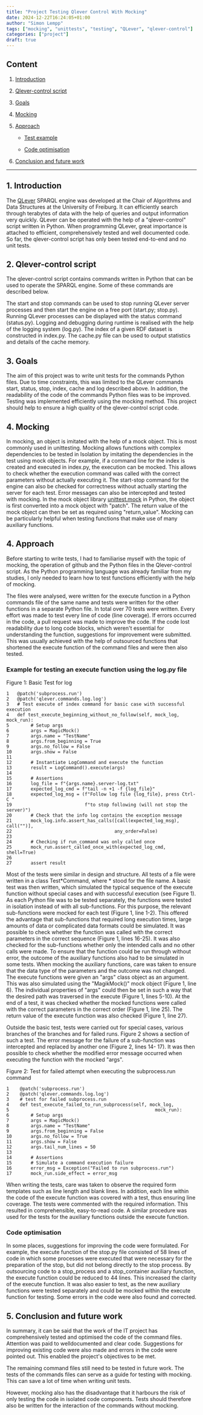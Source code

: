 ```yaml
---
title: "Project Testing Qlever Control With Mocking"
date: 2024-12-22T16:24:05+01:00
author: "Simon Lempp"
tags: ["mocking", "unittests", "testing", "QLever", "qlever-control"]
categories: ["project"]
draft: true
---
```




## Content

1. [Introduction](#introduction)

2. [Qlever-control script](#qlever-control-script)

3. [Goals](#goals)

4. [Mocking](#mocking)

5. [Approach](#approach)

   - [Test example](#test-example)

   - [Code optimisation](#code-optimisation)

6. [Conclusion and future work](#conclusion-and-future-work)


----


## 1. Introduction
The [QLever](https://qlever.cs.uni-freiburg.de/) SPARQL engine was developed at the Chair of Algorithms and Data
Structures at the University of Freiburg. It can efficiently search through terabytes of data with the help of queries and output information very quickly. QLever can be operated with the help of a "qlever-control" script written in Python. When programming QLever, great importance is attached to efficient, comprehensively tested and well documented code. So far, the qlever-control script has only been tested end-to-end and no unit tests.

## 2. Qlever-control script
The qlever-control script contains commands written in Python that can be used to operate the SPARQL engine. Some of these commands are described below.

The start and stop commands can be used to stop running QLever server processes and then start the engine on a free port (start.py; stop.py). Running QLever processes can be displayed with the status command (status.py). Logging and debugging during runtime is realised with the help of the logging system (log.py). The index of a given RDF dataset is constructed in index.py. The cache.py file can be used to output statistics and details of the cache memory.

## 3. Goals
The aim of this project was to write unit tests for the commands Python files. Due to time constraints, this was limited to the QLever commands start, status, stop, index, cache and log described above. In addition, the readability of the code of the commands Python files was to be improved. Testing was implemented efficiently using the mocking method. This project should help to ensure a high quality of the qlever-control script code. 

## 4. Mocking
In mocking, an object is imitated with the help of a mock object. This is most commonly used in unittesting. Mocking allows functions with complex dependencies to be tested in Isolation by imitating the dependencies in the test using mock objects. For example, if a command line for the index is created and executed in index.py, the execution can be mocked. This allows to check whether the execution command was called with the correct parameters without actually executing it. The start-stop command for the engine can also be checked for correctness without actually starting the server for each test. Error messages can also be intercepted and tested with mocking. 
In the mock object library [unittest.mock](https://docs.python.org/3/library/unittest.mock.html) in Python, the object is first converted into a mock object with "patch". The return value of the mock object can then be set as required using "return_value". Mocking can be particularly helpful when testing functions
that make use of many auxiliary functions.


## 4. Approach
Before starting to write tests, I had to familiarise myself with the topic of mocking, the operation of github and the Python files in the Qlever-control script. As the Python programming language was already familiar from my studies, I only needed to learn how to test functions efficiently with the help of mocking. 

The files were analysed, were written for the execute function in a Python commands file of the same name and tests were written for the other functions in a separate Python file. In total over 70 tests were written. Every effort was made to test every line of code (line coverage). If errors occurred in the code, a pull request was made to improve the code. If the code lost readability due to long code blocks, which weren't essential for understanding the function, suggestions for improvement were submitted. This was usually achieved with the help of outsourced functions that shortened the execute function of the command files and were then also tested. 

### Example for testing an execute function using the log.py file
Figure 1: Basic Test for log

```
1   @patch('subprocess.run')
2   @patch('qlever.commands.log.log')
3   # Test execute of index command for basic case with successful execution
4   def test_execute_beginning_without_no_follow(self, mock_log, mock_run):
5        # Setup args
6        args = MagicMock()
7        args.name = "TestName"
8        args.from_beginning = True
9        args.no_follow = False
10       args.show = False
11
12       # Instantiate LogCommand and execute the function
13       result = LogCommand().execute(args)
14
15       # Assertions
16       log_file = f"{args.name}.server-log.txt"
17       expected_log_cmd = f"tail -n +1 -f {log_file}"
18       expected_log_msg = (f"Follow log file {log_file}, press Ctrl-C "
19                           f"to stop following (will not stop the server)")
20       # Check that the info log contains the exception message
21       mock_log.info.assert_has_calls([call(expected_log_msg), call("")],
22                                      any_order=False)
23
24       # Checking if run_command was only called once
25       mock_run.assert_called_once_with(expected_log_cmd, shell=True)
26
27       assert result
```
Most of the tests were similar in design and structure. All tests of a file were written in a class Test*Command, where * stood for the file name. A basic test was then written, which simulated the typical sequence of the execute function without special cases and with successful execution (see Figure 1). As each Python file was to be tested separately, the functions were tested in isolation instead of with all sub-functions. For this purpose, the relevant sub-functions were mocked for each test (Figure 1, line 1-2). This offered the advantage that sub-functions that required long execution times, large amounts of data or complicated data formats could be simulated. It was possible to check whether the function was called with the correct parameters in the correct sequence (Figure 1, lines 16-25). It was also checked for the sub-functions whether only the intended calls and no other calls were made. To ensure that the function could be run through without error, the outcome of the auxiliary functions also had to be simulated in some tests. When mocking the auxiliary functions, care was taken to ensure that the data type of the parameters and the outcome was not changed. The execute functions were given an "args" class object as an argument. This was also simulated using the "MagikMock()" mock object (Figure 1, line 6). The individual properties of "args" could then be set in such a way that the desired path was traversed in the execute (Figure 1, lines 5-10). At the end of a test, it was checked whether the mocked functions were called with the correct parameters in the correct order (Figure 1, line 25). The return value of the execute function was also checked (Figure 1, line 27).

Outside the basic test, tests were carried out for special cases, various branches of the branches and for failed runs. Figure 2 shows a section of such a test. The error message for the failure of a sub-function was intercepted and replaced by another one (Figure 2, lines 14- 17). It was then possible to check whether the modified error message occurred when executing the function with the mocked "args". 

Figure 2: Test for failed attempt when executing the subprocess.run command
```
1    @patch('subprocess.run')
2    @patch('qlever.commands.log.log')
3    # test for failed subprocess.run
4    def test_execute_failed_to_run_subprocess(self, mock_log,
5                                                      mock_run):
6        # Setup args
7        args = MagicMock()
8        args.name = "TestName"
9        args.from_beginning = False
10       args.no_follow = True
11       args.show = False
12       args.tail_num_lines = 50
13
14       # Assertions
15       # Simulate a command execution failure
16       error_msg = Exception("Failed to run subprocess.run")
17       mock_run.side_effect = error_msg

```

When writing the tests, care was taken to observe the required form templates such as line length and blank lines. In addition, each line within the code of the execute function was covered with a test, thus ensuring line coverage. The tests were commented with the required information. This resulted in comprehensible, easy-to-read code. A similar procedure was used for the tests for the auxiliary functions outside the execute function.


### Code optimisation

In some places, suggestions for improving the code were formulated. For example, the execute function of the stop.py file consisted of 58 lines of code in which some processes were executed that were necessary for the preparation of the stop, but did not belong directly to the stop process. By outsourcing code to a stop_process and a stop_container auxiliary function, the execute function could be reduced to 44 lines. This increased the clarity of the execute function. It was also easier to test, as the new auxiliary functions were tested separately and could be mocked within the execute function for testing.
Some errors in the code were also found and corrected. 


## 5. Conclusion and future work

In summary, it can be said that the work of the IT project has comprehensively tested and optimised the code of the command files. Attention was paid to welldocumented and clear code. Suggestions for improving existing code were also made and errors in the code were pointed out. This enabled the project's objectives to be met.

The remaining command files still need to be tested in future work. The tests of the commands files can serve as a guide for testing with mocking. This can save a lot of time when writing unit tests.

However, mocking also has the disadvantage that it harbours the risk of only testing the code in isolated code components. Tests should therefore also be written for the interaction of the commands without mocking.






















